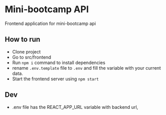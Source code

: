 # Mini-bootcamp API

Frontend application for mini-bootcamp api

## How to run

* Clone project
* Go to src/frontend
* Run `npm i` command to install dependencies
* rename `.env.template` file to `.env` and fill the variable with your current data.
* Start the frontend server using `npm start`

## Dev

* .env file has the REACT_APP_URL variable with backend url, 